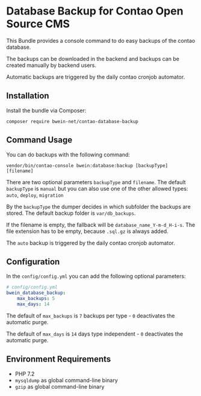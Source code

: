 # Database Backup for Contao Open Source CMS

This Bundle provides a console command to do easy backups of the contao database.

The backups can be downloaded in the backend and backups can be created manually by backend users.

Automatic backups are triggered by the daily contao cronjob automator.


## Installation

Install the bundle via Composer:

```
composer require bwein-net/contao-database-backup
```


## Command Usage

You can do backups with the following command:

```
vendor/bin/contao-console bwein:database:backup [backupType] [filename]
```

There are two optional parameters ``backupType`` and ``filename``.
The default ``backupType`` is ``manual`` but you can also use one of the other allowed types: ``auto``, ``deploy``, ``migration``

By the ``backupType`` the dumper decides in which subfolder the backups are stored.
The default backup folder is ``var/db_backups``.

If the filename is empty, the fallback will be ``database_name_Y-m-d_H-i-s``. The file extension has to be empty, because ``.sql.gz`` is always added.

The ``auto`` backup is triggered by the daily contao cronjob automator.


## Configuration

In the ``config/config.yml`` you can add the following optional parameters:

```yaml
# config/config.yml
bwein_database_backup:
    max_backups: 5
    max_days: 14
```

The default of ``max_backups`` is ``7`` backups per type - ``0`` deactivates the automatic purge.

The default of ``max_days`` is ``14`` days type independent - ``0`` deactivates the automatic purge.

## Environment Requirements

- PHP 7.2
- `mysqldump` as global command-line binary
- `gzip` as global command-line binary
